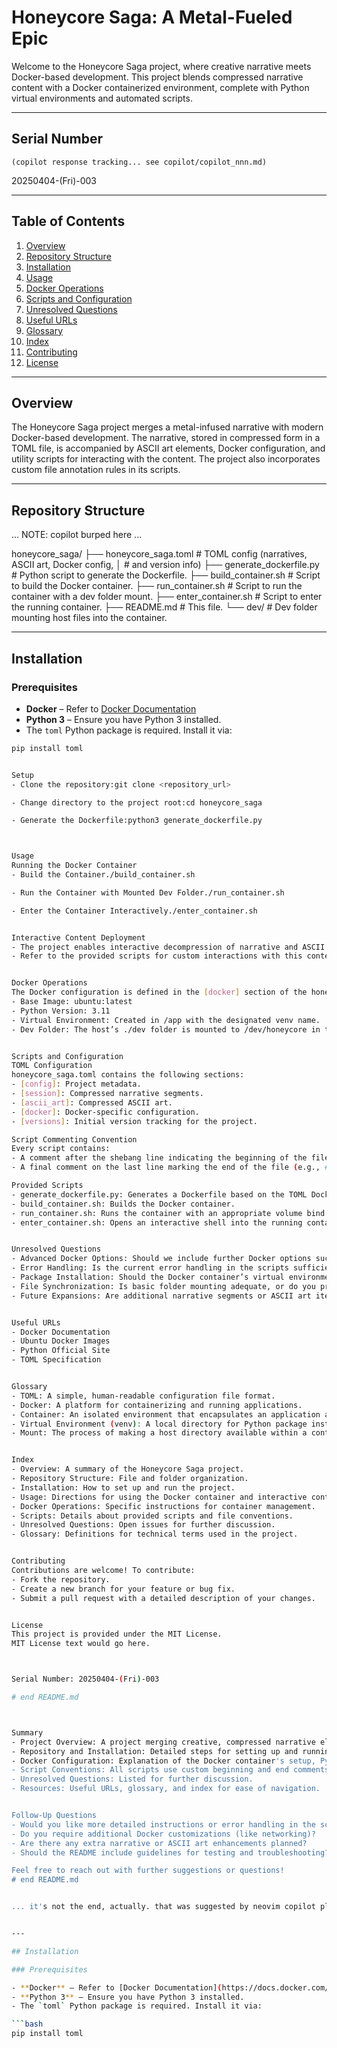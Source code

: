 # Honeycore Saga: A Metal-Fueled Epic

Welcome to the Honeycore Saga project, where creative narrative meets
Docker-based development. This project blends compressed narrative
content with a Docker containerized environment, complete with Python
virtual environments and automated scripts.

---

## Serial Number

```
(copilot response tracking... see copilot/copilot_nnn.md)
```


20250404-(Fri)-003

---

## Table of Contents

1. [Overview](#overview)
2. [Repository Structure](#repository-structure)
3. [Installation](#installation)
4. [Usage](#usage)
5. [Docker Operations](#docker-operations)
6. [Scripts and Configuration](#scripts-and-configuration)
7. [Unresolved Questions](#unresolved-questions)
8. [Useful URLs](#useful-urls)
9. [Glossary](#glossary)
10. [Index](#index)
11. [Contributing](#contributing)
12. [License](#license)

---

## Overview

The Honeycore Saga project merges a metal-infused narrative with modern
Docker-based development. The narrative, stored in compressed form in a
TOML file, is accompanied by ASCII art elements, Docker configuration, and
utility scripts for interacting with the content. The project also
incorporates custom file annotation rules in its scripts.

---

## Repository Structure

... NOTE: copilot burped here ...

honeycore_saga/ ├── honeycore_saga.toml       # TOML config (narratives, ASCII art, Docker config, │                             # and version info) ├── generate_dockerfile.py    # Python script to generate the Dockerfile. ├── build_container.sh        # Script to build the Docker container. ├── run_container.sh          # Script to run the container with a dev folder mount. ├── enter_container.sh        # Script to enter the running container. ├── README.md                 # This file. └── dev/                      # Dev folder mounting host files into the container.

---

## Installation

### Prerequisites

- **Docker** – Refer to [Docker Documentation](https://docs.docker.com/)
- **Python 3** – Ensure you have Python 3 installed.
- The `toml` Python package is required. Install it via:

```bash
pip install toml


Setup
- Clone the repository:git clone <repository_url>

- Change directory to the project root:cd honeycore_saga

- Generate the Dockerfile:python3 generate_dockerfile.py



Usage
Running the Docker Container
- Build the Container./build_container.sh

- Run the Container with Mounted Dev Folder./run_container.sh

- Enter the Container Interactively./enter_container.sh


Interactive Content Deployment
- The project enables interactive decompression of narrative and ASCII art from the honeycore_saga.toml file. This file is segmented into sections such as [session] for narrative and [ascii_art] for visual elements.
- Refer to the provided scripts for custom interactions with this content.


Docker Operations
The Docker configuration is defined in the [docker] section of the honeycore_saga.toml file:
- Base Image: ubuntu:latest
- Python Version: 3.11
- Virtual Environment: Created in /app with the designated venv name.
- Dev Folder: The host’s ./dev folder is mounted to /dev/honeycore in the container.


Scripts and Configuration
TOML Configuration
honeycore_saga.toml contains the following sections:
- [config]: Project metadata.
- [session]: Compressed narrative segments.
- [ascii_art]: Compressed ASCII art.
- [docker]: Docker-specific configuration.
- [versions]: Initial version tracking for the project.

Script Commenting Convention
Every script contains:
- A comment after the shebang line indicating the beginning of the file (e.g., # begin generate_dockerfile.py).
- A final comment on the last line marking the end of the file (e.g., # end generate_dockerfile.py).

Provided Scripts
- generate_dockerfile.py: Generates a Dockerfile based on the TOML Docker settings.
- build_container.sh: Builds the Docker container.
- run_container.sh: Runs the container with an appropriate volume bind.
- enter_container.sh: Opens an interactive shell into the running container.


Unresolved Questions
- Advanced Docker Options: Should we include further Docker options such as port mapping or custom environment variables?
- Error Handling: Is the current error handling in the scripts sufficient, or do we need more robust checks?
- Package Installation: Should the Docker container’s virtual environment pre-install certain Python packages?
- File Synchronization: Is basic folder mounting adequate, or do you prefer a more dynamic file syncing solution?
- Future Expansions: Are additional narrative segments or ASCII art items expected that may necessitate extra TOML sections?


Useful URLs
- Docker Documentation
- Ubuntu Docker Images
- Python Official Site
- TOML Specification


Glossary
- TOML: A simple, human-readable configuration file format.
- Docker: A platform for containerizing and running applications.
- Container: An isolated environment that encapsulates an application and its dependencies.
- Virtual Environment (venv): A local directory for Python package installations.
- Mount: The process of making a host directory available within a container.


Index
- Overview: A summary of the Honeycore Saga project.
- Repository Structure: File and folder organization.
- Installation: How to set up and run the project.
- Usage: Directions for using the Docker container and interactive content.
- Docker Operations: Specific instructions for container management.
- Scripts: Details about provided scripts and file conventions.
- Unresolved Questions: Open issues for further discussion.
- Glossary: Definitions for technical terms used in the project.


Contributing
Contributions are welcome! To contribute:
- Fork the repository.
- Create a new branch for your feature or bug fix.
- Submit a pull request with a detailed description of your changes.


License
This project is provided under the MIT License.
MIT License text would go here.



Serial Number: 20250404-(Fri)-003

# end README.md



Summary
- Project Overview: A project merging creative, compressed narrative elements with Docker-based development.
- Repository and Installation: Detailed steps for setting up and running the project.
- Docker Configuration: Explanation of the Docker container's setup, Python virtual environment, and folder mounting.
- Script Conventions: All scripts use custom beginning and end comments.
- Unresolved Questions: Listed for further discussion.
- Resources: Useful URLs, glossary, and index for ease of navigation.


Follow-Up Questions
- Would you like more detailed instructions or error handling in the scripts?
- Do you require additional Docker customizations (like networking)?
- Are there any extra narrative or ASCII art enhancements planned?
- Should the README include guidelines for testing and troubleshooting?

Feel free to reach out with further suggestions or questions!
# end README.md


... it's not the end, actually. that was suggested by neovim copilot plugin. nested copilots. the best.


---

## Installation

### Prerequisites

- **Docker** – Refer to [Docker Documentation](https://docs.docker.com/)
- **Python 3** – Ensure you have Python 3 installed.
- The `toml` Python package is required. Install it via:

```bash
pip install toml


